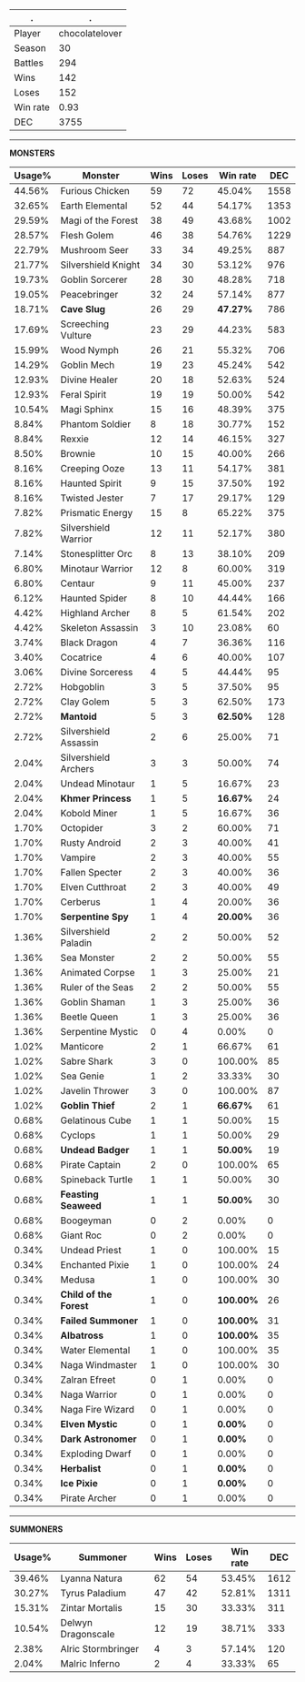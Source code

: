 .|.
|-|-
Player|chocolatelover
Season|30
Battles|294
Wins|142
Loses|152
Win rate|0.93
DEC|3755

---
**MONSTERS**

Usage%|Monster|Wins|Loses|Win rate|DEC|
-|-|-|-|-|-|
44.56%|Furious Chicken|59|72|45.04%|1558|
32.65%|Earth Elemental|52|44|54.17%|1353|
29.59%|Magi of the Forest|38|49|43.68%|1002|
28.57%|Flesh Golem|46|38|54.76%|1229|
22.79%|Mushroom Seer|33|34|49.25%|887|
21.77%|Silvershield Knight|34|30|53.12%|976|
19.73%|Goblin Sorcerer|28|30|48.28%|718|
19.05%|Peacebringer|32|24|57.14%|877|
18.71%|**Cave Slug**|26|29|**47.27%**|786|
17.69%|Screeching Vulture|23|29|44.23%|583|
15.99%|Wood Nymph|26|21|55.32%|706|
14.29%|Goblin Mech|19|23|45.24%|542|
12.93%|Divine Healer|20|18|52.63%|524|
12.93%|Feral Spirit|19|19|50.00%|542|
10.54%|Magi Sphinx|15|16|48.39%|375|
8.84%|Phantom Soldier|8|18|30.77%|152|
8.84%|Rexxie|12|14|46.15%|327|
8.50%|Brownie|10|15|40.00%|266|
8.16%|Creeping Ooze|13|11|54.17%|381|
8.16%|Haunted Spirit|9|15|37.50%|192|
8.16%|Twisted Jester|7|17|29.17%|129|
7.82%|Prismatic Energy|15|8|65.22%|375|
7.82%|Silvershield Warrior|12|11|52.17%|380|
7.14%|Stonesplitter Orc|8|13|38.10%|209|
6.80%|Minotaur Warrior|12|8|60.00%|319|
6.80%|Centaur|9|11|45.00%|237|
6.12%|Haunted Spider|8|10|44.44%|166|
4.42%|Highland Archer|8|5|61.54%|202|
4.42%|Skeleton Assassin|3|10|23.08%|60|
3.74%|Black Dragon|4|7|36.36%|116|
3.40%|Cocatrice|4|6|40.00%|107|
3.06%|Divine Sorceress|4|5|44.44%|95|
2.72%|Hobgoblin|3|5|37.50%|95|
2.72%|Clay Golem|5|3|62.50%|173|
2.72%|**Mantoid**|5|3|**62.50%**|128|
2.72%|Silvershield Assassin|2|6|25.00%|71|
2.04%|Silvershield Archers|3|3|50.00%|74|
2.04%|Undead Minotaur|1|5|16.67%|23|
2.04%|**Khmer Princess**|1|5|**16.67%**|24|
2.04%|Kobold Miner|1|5|16.67%|36|
1.70%|Octopider|3|2|60.00%|71|
1.70%|Rusty Android|2|3|40.00%|41|
1.70%|Vampire|2|3|40.00%|55|
1.70%|Fallen Specter|2|3|40.00%|36|
1.70%|Elven Cutthroat|2|3|40.00%|49|
1.70%|Cerberus|1|4|20.00%|36|
1.70%|**Serpentine Spy**|1|4|**20.00%**|36|
1.36%|Silvershield Paladin|2|2|50.00%|52|
1.36%|Sea Monster|2|2|50.00%|55|
1.36%|Animated Corpse|1|3|25.00%|21|
1.36%|Ruler of the Seas|2|2|50.00%|55|
1.36%|Goblin Shaman|1|3|25.00%|36|
1.36%|Beetle Queen|1|3|25.00%|36|
1.36%|Serpentine Mystic|0|4|0.00%|0|
1.02%|Manticore|2|1|66.67%|61|
1.02%|Sabre Shark|3|0|100.00%|85|
1.02%|Sea Genie|1|2|33.33%|30|
1.02%|Javelin Thrower|3|0|100.00%|87|
1.02%|**Goblin Thief**|2|1|**66.67%**|61|
0.68%|Gelatinous Cube|1|1|50.00%|15|
0.68%|Cyclops|1|1|50.00%|29|
0.68%|**Undead Badger**|1|1|**50.00%**|19|
0.68%|Pirate Captain|2|0|100.00%|65|
0.68%|Spineback Turtle|1|1|50.00%|30|
0.68%|**Feasting Seaweed**|1|1|**50.00%**|30|
0.68%|Boogeyman|0|2|0.00%|0|
0.68%|Giant Roc|0|2|0.00%|0|
0.34%|Undead Priest|1|0|100.00%|15|
0.34%|Enchanted Pixie|1|0|100.00%|24|
0.34%|Medusa|1|0|100.00%|30|
0.34%|**Child of the Forest**|1|0|**100.00%**|26|
0.34%|**Failed Summoner**|1|0|**100.00%**|31|
0.34%|**Albatross**|1|0|**100.00%**|35|
0.34%|Water Elemental|1|0|100.00%|35|
0.34%|Naga Windmaster|1|0|100.00%|30|
0.34%|Zalran Efreet|0|1|0.00%|0|
0.34%|Naga Warrior|0|1|0.00%|0|
0.34%|Naga Fire Wizard|0|1|0.00%|0|
0.34%|**Elven Mystic**|0|1|**0.00%**|0|
0.34%|**Dark Astronomer**|0|1|**0.00%**|0|
0.34%|Exploding Dwarf|0|1|0.00%|0|
0.34%|**Herbalist**|0|1|**0.00%**|0|
0.34%|**Ice Pixie**|0|1|**0.00%**|0|
0.34%|Pirate Archer|0|1|0.00%|0|

---
**SUMMONERS**

Usage%|Summoner|Wins|Loses|Win rate|DEC|
-|-|-|-|-|-|
39.46%|Lyanna Natura|62|54|53.45%|1612|
30.27%|Tyrus Paladium|47|42|52.81%|1311|
15.31%|Zintar Mortalis|15|30|33.33%|311|
10.54%|Delwyn Dragonscale|12|19|38.71%|333|
2.38%|Alric Stormbringer|4|3|57.14%|120|
2.04%|Malric Inferno|2|4|33.33%|65|
